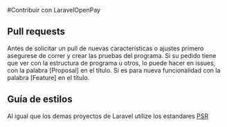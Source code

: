 #Contribuir con LaravelOpenPay

## Pull requests

Antes de solicitar un pull de nuevas características o ajustes primero asegurese de correr
y crear las pruebas del programa.
Si su pedido tiene que ver con la estructura de programa u otros, lo puede
hacer en issues, con la palabra [Proposal] en el título. Si es para nueva funcionalidad
con la palabra [Feature] en el título.

## Guía de estilos

Al igual que los demas proyectos de Laravel utilize los estandares [PSR](http://www.php-fig.org/psr/)

